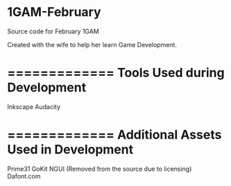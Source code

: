 1GAM-February
=============
Source code for February 1GAM

Created with the wife to help her learn Game Development.

=============
Tools Used during Development
=============
Inkscape
Audacity

=============
Additional Assets Used in Development
=============
Prime31 GoKit
NGUI (Removed from the source due to licensing)
Dafont.com

